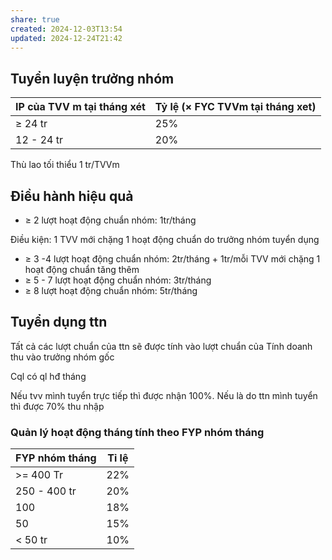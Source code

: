 ```yaml
---
share: true
created: 2024-12-03T13:54
updated: 2024-12-24T21:42
---
```

## Tuyển luyện trưởng nhóm
| IP của TVV m tại tháng xét | Tỷ lệ (× FYC TVVm tại tháng xet) |
| -------------------------- | -------------------------------- |
| ≥ 24 tr                    | 25%                              |
| 12 - 24 tr                 | 20%                                 |

Thù lao tối thiểu 1 tr/TVVm

## Điều hành hiệu quả
- ≥ 2 lượt hoạt động chuẩn nhóm: 1tr/tháng

Điều kiện: 1 TVV mới chặng 1 hoạt động chuẩn do trưởng nhóm tuyển dụng
- ≥ 3 -4 lượt hoạt động chuẩn nhóm: 2tr/tháng + 1tr/mỗi TVV mới chặng 1 hoạt động chuẩn tăng thêm
- ≥ 5 - 7 lượt hoạt động chuẩn nhóm: 3tr/tháng
- ≥ 8 lượt hoạt động chuẩn nhóm: 5tr/tháng

## Tuyển dụng ttn
Tất cả các lượt chuẩn của ttn sẽ được tính vào lượt chuẩn của 
Tính doanh thu vào trưởng nhóm gốc 

Cql có ql hđ tháng

Nếu tvv mình tuyển trực tiếp thì được nhận 100%. Nếu là do ttn mình tuyển thì được 70% thu nhập

### Quản lý hoạt động tháng tính theo FYP nhóm tháng

| FYP nhóm tháng | Tỉ lệ |
| -------------- | ----- |
| >= 400 Tr      | 22%   |
| 250 - 400 tr   | 20%   |
| 100            | 18%   |
| 50             | 15%   |
| < 50 tr        | 10%   |
